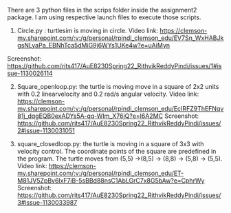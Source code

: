 There are 3 python files in the scrips folder inside the assignment2 package. I am using respective launch files to execute those scripts.

1. Circle.py : turtlesim is moving in circle. 
  Video link: https://clemson-my.sharepoint.com/:v:/g/personal/rpindi_clemson_edu/EV7Sn_WxHABJkgsNLyaPa_EBNhTca5dMiG9j6WYs1UKe4w?e=uAiMyn
   
  Screenshot: https://github.com/rits417/AuE8230Spring22_RithvikReddyPindi/issues/1#issue-1130026114
   
2. Square_openloop.py: the turtle is moving move in a square of 2x2 units with 0.2 linearvelocity and 0.2 rad/s angular velocity.
 Video link: https://clemson-my.sharepoint.com/:v:/g/personal/rpindi_clemson_edu/EcIRFZ9ThEFNqv81j_dqgEQB0exADYs5A-qq-WIm_X76jQ?e=l6A2MC
 Screenshot: https://github.com/rits417/AuE8230Spring22_RithvikReddyPindi/issues/2#issue-1130031051
  
3. square_closedloop.py: the turtle is moving in a square of 3x3 with velocity control.
   The coordinate points of the square are predefined in the program. The turtle moves from
  (5,5) ->(8,5) -> (8,8) -> (5,8) -> (5,5).
    Video link: https://clemson-my.sharepoint.com/:v:/g/personal/rpindi_clemson_edu/ET-M81JV5ZpBv6lxF7iB-5sBBd88nsC1AbLGrC7x8G5bAw?e=CphrWy
    Screenshot: https://github.com/rits417/AuE8230Spring22_RithvikReddyPindi/issues/3#issue-1130033987


